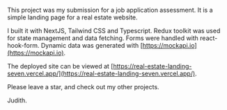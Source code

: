 This project was my submission for a job application assessment. It is a simple landing page for a real estate website.

I built it with NextJS, Tailwind CSS and Typescript. Redux toolkit was used for state management and data fetching. Forms were handled with react-hook-form. 
Dynamic data was generated with [https://mockapi.io](https://mockapi.io).

The deployed site can be viewed at [https://real-estate-landing-seven.vercel.app/](https://real-estate-landing-seven.vercel.app/).

Please leave a star, and check out my other projects. 

Judith.


